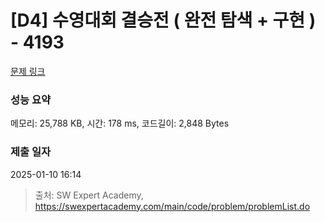 # [D4] 수영대회 결승전 ( 완전 탐색 + 구현 ) - 4193 

[문제 링크](https://swexpertacademy.com/main/code/problem/problemDetail.do?contestProbId=AWKaG6_6AGQDFARV) 

### 성능 요약

메모리: 25,788 KB, 시간: 178 ms, 코드길이: 2,848 Bytes

### 제출 일자

2025-01-10 16:14



> 출처: SW Expert Academy, https://swexpertacademy.com/main/code/problem/problemList.do